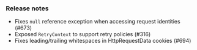 ### Release notes
<!-- Please add your release notes in the following format:
- My change description (#PR/#issue)
-->
- Fixes `null` reference exception when accessing request identities (#673)
- Exposed `RetryContext` to support retry policies (#316)
- Fixes leading/trailing whitespaces in HttpRequestData cookies (#694)